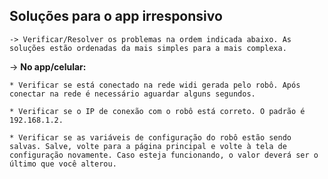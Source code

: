 **Soluções para o app irresponsivo**
---

    -> Verificar/Resolver os problemas na ordem indicada abaixo. As soluções estão ordenadas da mais simples para a mais complexa.

-> **No app/celular:**
    
    * Verificar se está conectado na rede widi gerada pelo robô. Após conectar na rede é necessário aguardar alguns segundos.
        
    * Verificar se o IP de conexão com o robô está correto. O padrão é 192.168.1.2.

    * Verificar se as variáveis de configuração do robô estão sendo salvas. Salve, volte para a página principal e volte à tela de configuração novamente. Caso esteja funcionando, o valor deverá ser o último que você alterou. 
